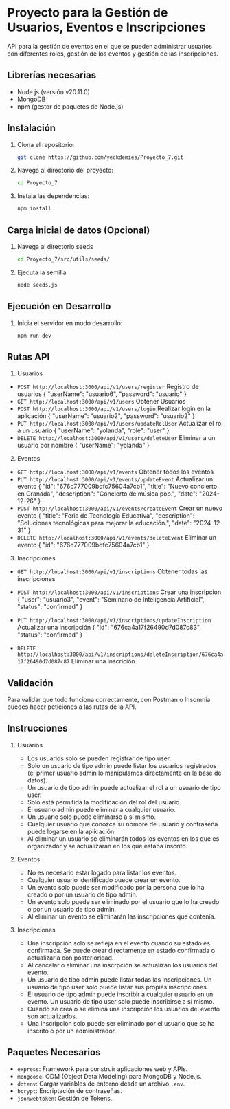 # Proyecto para la Gestión de Usuarios, Eventos e Inscripciones
API para la gestión de eventos en el que se pueden administrar usuarios con diferentes roles, gestión de los eventos y gestión de las inscripciones.

## Librerías necesarias
- Node.js (versión v20.11.0)
- MongoDB
- npm (gestor de paquetes de Node.js)

## Instalación
1. Clona el repositorio:
    ```sh
    git clone https://github.com/yeckdemies/Proyecto_7.git
    ```
2. Navega al directorio del proyecto:
    ```sh
    cd Proyecto_7
    ```
3. Instala las dependencias:
    ```sh
    npm install
    ```

## Carga inicial de datos (Opcional)
1. Navega al directorio seeds
    ```sh
    cd Proyecto_7/src/utils/seeds/
    ```
2. Ejecuta la semilla
    ```sh
    node seeds.js
    ```
## Ejecución en Desarrollo
1. Inicia el servidor en modo desarrollo:
    ```sh
    npm run dev
    ```
    
## Rutas API
1. Usuarios
- `POST http://localhost:3000/api/v1/users/register`
Registro de usuarios
{
    "userName": "usuario6",
    "password": "usuario"
}
- `GET http://localhost:3000/api/v1/users`
Obtener Usuarios
- `POST http://localhost:3000/api/v1/users/login`
Realizar login en la aplicación
{
    "userName": "usuario2",
    "password": "usuario2"
}
- `PUT http://localhost:3000/api/v1/users/updateRolUser`
Actualizar el rol a un usuario
{
    "userName": "yolanda",
    "role": "user"
}
- `DELETE http://localhost:3000/api/v1/users/deleteUser`
Eliminar a un usuario por nombre
{
    "userName": "yolanda"
}
2. Eventos
- `GET http://localhost:3000/api/v1/events`
Obtener todos los eventos
- `PUT http://localhost:3000/api/v1/events/updateEvent`
Actualizar un evento
{
    "id": "676c777009bdfc75604a7cb1",
    "title": "Nuevo concierto en Granada",
    "description": "Concierto de música pop.",
    "date": "2024-12-26"
}
- `POST http://localhost:3000/api/v1/events/createEvent`
Crear un nuevo evento
 {
    "title": "Feria de Tecnología Educativa",
    "description": "Soluciones tecnológicas para mejorar la educación.",
    "date": "2024-12-31"
  }
- `DELETE http://localhost:3000/api/v1/events/deleteEvent`
Eliminar un evento
{
    "id": "676c777009bdfc75604a7cb1"
}

3. Inscripciones
- `GET http://localhost:3000/api/v1/inscriptions`
Obtener todas las inscripciones

- `POST http://localhost:3000/api/v1/inscriptions`
Crear una inscripción
{
    "user": "usuario3",
    "event": "Seminario de Inteligencia Artificial",
    "status": "confirmed"
}

- `PUT http://localhost:3000/api/v1/inscriptions/updateInscription`
Actualizar una inscripción
{
    "id": "676ca4a17f26490d7d087c83",
    "status": "confirmed"
}
- `DELETE http://localhost:3000/api/v1/inscriptions/deleteInscription/676ca4a17f26490d7d087c87`
Eliminar una inscrición

## Validación
Para validar que todo funciona correctamente, con Postman o Insomnia puedes hacer peticiones a las rutas de la API.

## Instrucciones
1. Usuarios
    - Los usuarios solo se pueden registrar de tipo user.
    - Solo un usuario de tipo admin puede listar los usuarios registrados (el primer usuario admin lo manipulamos directamente en la base de datos). 
    - Un usuario de tipo admin puede actualizar el rol a un usuario de tipo user.
    - Solo está permitida la modificación del rol del usuario.
    - El usuario admin puede eliminar a cualquier usuario.
    - Un usuario solo puede eliminarse a sí mismo.
    - Cualquier usuario que conozca su nombre de usuario y contraseña puede logarse en la aplicación.
    - Al eliminar un usuario se eliminarán todos los eventos en los que es organizador y se actualizarán en los que estaba inscrito.

2. Eventos
    - No es necesario estar logado para listar los eventos.
    - Cualquier usuario identificado puede crear un evento.
    - Un evento solo puede ser modificado por la persona que lo ha creado o por un usuario de tipo admin.
    - Un evento solo puede ser eliminado por el usuario que lo ha creado o por un usuario de tipo admin.
    - Al eliminar un evento se eliminarán las inscripciones que contenía.
    
3. Inscripciones
    - Una inscripción solo se refleja en el evento cuando su estado es confirmada. Se puede crear directamente en estado confirmada o actualizarla con posterioridad.
    - Al cancelar o eliminar una inscrpción se actualizan los usuarios del evento.
    - Un usuario de tipo admin puede listar todas las inscripciones. Un usuario de tipo user solo puede listar sus propias inscripciones.
    - El usuario de tipo admin puede inscribir a cualquier usuario en un evento. Un usuario de tipo user solo puede inscribirse a sí mismo. 
    - Cuando se crea o se elimina una inscripción los usuarios del evento son actualizados. 
    - Una inscripción solo puede ser eliminado por el usuario que se ha inscrito o por un administrador. 

## Paquetes Necesarios
- `express`: Framework para construir aplicaciones web y APIs.
- `mongoose`: ODM (Object Data Modeling) para MongoDB y Node.js.
- `dotenv`: Cargar variables de entorno desde un archivo `.env`.
- `bcrypt`: Encriptación de contraseñas.
- `jsonwebtoken`: Gestión de Tokens.


